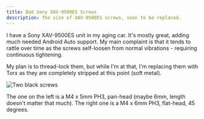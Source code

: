 ```yaml
---
title: Bad Sony XAV-9500ES Screws
description: The size of XAV-9500ES screws, soon to be replaced.
---
```


I have a Sony XAV-9500ES unit in my aging car. It's mostly great, adding much needed Android Auto support. My main complaint is that it tends to rattle over time as the screws self-loosen from normal vibrations - requiring continuous tightening.

My plan is to thread-lock them, but while I'm at that, I'm replacing them with Torx as they are completely stripped at this point (soft metal).

![Two black screws](/notes/2024/images/bad-screws.webp "These were so hard to photograph.")

The one on the left is a M4 x 5mm PH3, pan-head (maybe 6mm, length doesn't matter that much). The right one is a M4 x 6mm PH3, flat-head, 45 degrees.

